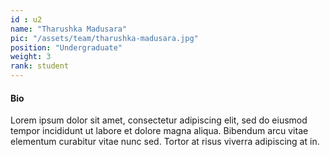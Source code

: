```yaml
---
id : u2
name: "Tharushka Madusara"
pic: "/assets/team/tharushka-madusara.jpg"
position: "Undergraduate"
weight: 3
rank: student
---
```

#### Bio
Lorem ipsum dolor sit amet, consectetur adipiscing elit, sed do eiusmod tempor incididunt ut labore et dolore magna aliqua. Bibendum arcu vitae elementum curabitur vitae nunc sed. Tortor at risus viverra adipiscing at in.
